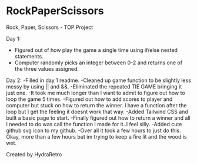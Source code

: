 # RockPaperScissors
Rock, Paper, Scissors - TOP Project

Day 1: 
- Figured out of how play the game a single time using if/else nested statements. 
- Computer randomly picks an integer between 0-2 and returns one of the three values assigned.

Day 2: 
-Filled in day 1 readme. 
-Cleaned up game function to be slightly less messy by using || and &&. 
-Eliminated the repeated TIE GAME bringing it just one. 
-It took me much longer than I want to admit to figure out how to loop the game 5 times. 
-Figured out how to add scores to player and computer but stuck on how to return the winner. I have a function after the loop but I get the feeling it doesnt work that way. 
-Added Tailwind CSS and built a basic page to start.
-Finally figured out how to return a winner and all I needed to do was call the function I made for it..I feel silly.
-Added cute github svg icon to my github.
-Over all it took a few hours to just do this. Okay, more than a few hours but im trying to keep a fire lit and the wood is wet.

Created by HydraRetro